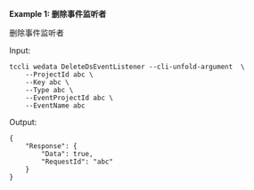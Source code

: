 **Example 1: 删除事件监听者**

删除事件监听者

Input: 

```
tccli wedata DeleteDsEventListener --cli-unfold-argument  \
    --ProjectId abc \
    --Key abc \
    --Type abc \
    --EventProjectId abc \
    --EventName abc
```

Output: 
```
{
    "Response": {
        "Data": true,
        "RequestId": "abc"
    }
}
```

